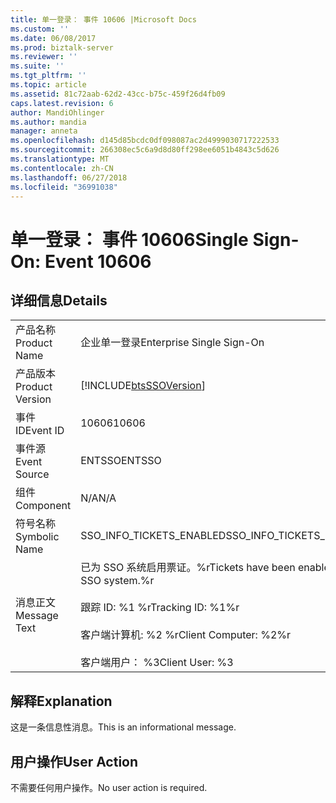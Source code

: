 ```yaml
---
title: 单一登录： 事件 10606 |Microsoft Docs
ms.custom: ''
ms.date: 06/08/2017
ms.prod: biztalk-server
ms.reviewer: ''
ms.suite: ''
ms.tgt_pltfrm: ''
ms.topic: article
ms.assetid: 81c72aab-62d2-43cc-b75c-459f26d4fb09
caps.latest.revision: 6
author: MandiOhlinger
ms.author: mandia
manager: anneta
ms.openlocfilehash: d145d85bcdc0df098087ac2d4999030717222533
ms.sourcegitcommit: 266308ec5c6a9d8d80ff298ee6051b4843c5d626
ms.translationtype: MT
ms.contentlocale: zh-CN
ms.lasthandoff: 06/27/2018
ms.locfileid: "36991038"
---
```

# <a name="single-sign-on-event-10606"></a><span data-ttu-id="2f15a-102">单一登录： 事件 10606</span><span class="sxs-lookup"><span data-stu-id="2f15a-102">Single Sign-On: Event 10606</span></span>
## <a name="details"></a><span data-ttu-id="2f15a-103">详细信息</span><span class="sxs-lookup"><span data-stu-id="2f15a-103">Details</span></span>  
  
|                 |                                                                                                                                             |
|-----------------|---------------------------------------------------------------------------------------------------------------------------------------------|
|  <span data-ttu-id="2f15a-104">产品名称</span><span class="sxs-lookup"><span data-stu-id="2f15a-104">Product Name</span></span>   |                                                          <span data-ttu-id="2f15a-105">企业单一登录</span><span class="sxs-lookup"><span data-stu-id="2f15a-105">Enterprise Single Sign-On</span></span>                                                          |
| <span data-ttu-id="2f15a-106">产品版本</span><span class="sxs-lookup"><span data-stu-id="2f15a-106">Product Version</span></span> |                                         [!INCLUDE[btsSSOVersion](../includes/btsssoversion-md.md)]                                          |
|    <span data-ttu-id="2f15a-107">事件 ID</span><span class="sxs-lookup"><span data-stu-id="2f15a-107">Event ID</span></span>     |                                                                    <span data-ttu-id="2f15a-108">10606</span><span class="sxs-lookup"><span data-stu-id="2f15a-108">10606</span></span>                                                                    |
|  <span data-ttu-id="2f15a-109">事件源</span><span class="sxs-lookup"><span data-stu-id="2f15a-109">Event Source</span></span>   |                                                                   <span data-ttu-id="2f15a-110">ENTSSO</span><span class="sxs-lookup"><span data-stu-id="2f15a-110">ENTSSO</span></span>                                                                    |
|    <span data-ttu-id="2f15a-111">组件</span><span class="sxs-lookup"><span data-stu-id="2f15a-111">Component</span></span>    |                                                                     <span data-ttu-id="2f15a-112">N/A</span><span class="sxs-lookup"><span data-stu-id="2f15a-112">N/A</span></span>                                                                     |
|  <span data-ttu-id="2f15a-113">符号名称</span><span class="sxs-lookup"><span data-stu-id="2f15a-113">Symbolic Name</span></span>  |                                                          <span data-ttu-id="2f15a-114">SSO_INFO_TICKETS_ENABLED</span><span class="sxs-lookup"><span data-stu-id="2f15a-114">SSO_INFO_TICKETS_ENABLED</span></span>                                                           |
|  <span data-ttu-id="2f15a-115">消息正文</span><span class="sxs-lookup"><span data-stu-id="2f15a-115">Message Text</span></span>   | <span data-ttu-id="2f15a-116">已为 SSO 系统启用票证。%r</span><span class="sxs-lookup"><span data-stu-id="2f15a-116">Tickets have been enabled for the SSO system.%r</span></span><br /><br /> <span data-ttu-id="2f15a-117">跟踪 ID: %1 %r</span><span class="sxs-lookup"><span data-stu-id="2f15a-117">Tracking ID: %1%r</span></span><br /><br /> <span data-ttu-id="2f15a-118">客户端计算机: %2 %r</span><span class="sxs-lookup"><span data-stu-id="2f15a-118">Client Computer: %2%r</span></span><br /><br /> <span data-ttu-id="2f15a-119">客户端用户： %3</span><span class="sxs-lookup"><span data-stu-id="2f15a-119">Client User: %3</span></span> |
  
## <a name="explanation"></a><span data-ttu-id="2f15a-120">解释</span><span class="sxs-lookup"><span data-stu-id="2f15a-120">Explanation</span></span>  
 <span data-ttu-id="2f15a-121">这是一条信息性消息。</span><span class="sxs-lookup"><span data-stu-id="2f15a-121">This is an informational message.</span></span>  
  
## <a name="user-action"></a><span data-ttu-id="2f15a-122">用户操作</span><span class="sxs-lookup"><span data-stu-id="2f15a-122">User Action</span></span>  
 <span data-ttu-id="2f15a-123">不需要任何用户操作。</span><span class="sxs-lookup"><span data-stu-id="2f15a-123">No user action is required.</span></span>